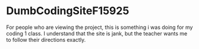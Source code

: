 
# DumbCodingSiteF15925
For people who are viewing the project, this is something i was doing for my coding 1 class. I understand that the site is jank, but the teacher wants me to follow their directions exactly.
